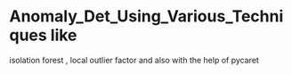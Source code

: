 # Anomaly_Det_Using_Various_Techniques like
isolation forest , local outlier factor and also with the help of  pycaret 
